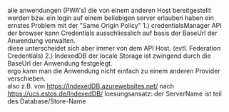 alle anwendungen (PWA's) die von einem anderen Host bereitgestellt werden bzw. ein login auf einem beliebigen server erlauben haben ein ernstes Problem mit der "Same Origin Policy"
1.) credentialsManager API
der browser kann Credentials ausschliesslich auf basis der BaseUrl der Anwendung verwalten.  
diese unterscheidet sich aber immer von dem API Host. (evtl. Federation Credentials)
2.) IndexedDB
der locale Storage ist zwingend durch die BaseUrl der Anwendung festgelegt.  
ergo kann man die Anwendung nicht einfach zu einem anderen Provider verschieben.  
also z.B. von https://IndexedDB.azurewebsites.net/ nach https://ucs.estos.de/IndexedDB/
loesungsansatz:
der ServerName ist teil des Database/Store-Name